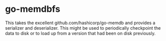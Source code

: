 # go-memdbfs

This takes the excellent github.com/hashicorp/go-memdb and provides a serializer and deserializer. This might be used to periodically checkpoint the data to disk or to load up from a version that had been on disk previously.
